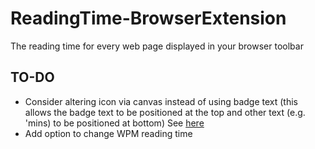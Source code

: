 # ReadingTime-BrowserExtension
The reading time for every web page displayed in your browser toolbar


## TO-DO
- Consider altering icon via canvas instead of using badge text (this allows the badge text to be positioned at the top and other text (e.g. 'mins) to be positioned at bottom) See [here](http://stackoverflow.com/questions/15217763/how-to-set-text-at-top-of-chrome-extension-icon)
- Add option to change WPM reading time
